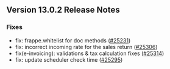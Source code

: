 ## Version 13.0.2 Release Notes

### Fixes
- fix: frappe.whitelist for doc methods ([#25231](https://github.com/netmanthan/Shoper/pull/25231))
- fix: incorrect incoming rate for the sales return ([#25306](https://github.com/netmanthan/Shoper/pull/25306))
- fix(e-invoicing): validations & tax calculation fixes ([#25314](https://github.com/netmanthan/Shoper/pull/25314))
- fix: update scheduler check time ([#25295](https://github.com/netmanthan/Shoper/pull/25295))
